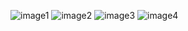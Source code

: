 ![image1](https://github.com/eglik/Northgard-Korean/blob/master/Updates/Images/0.0.1/1.png)
![image2](https://github.com/eglik/Northgard-Korean/blob/master/Updates/Images/0.0.1/2.png)
![image3](https://github.com/eglik/Northgard-Korean/blob/master/Updates/Images/0.0.1/3.png)
![image4](https://github.com/eglik/Northgard-Korean/blob/master/Updates/Images/0.0.1/4.png)
